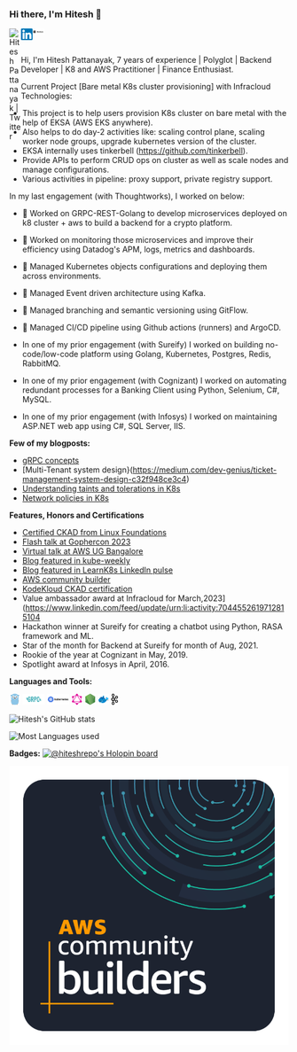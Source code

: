 ### Hi there, I'm Hitesh 👋

<a href="https://twitter.com/hitesh110393">
  <img align="left" alt="Hitesh Pattanayak | Twitter" width="21px" src="https://raw.githubusercontent.com/anuraghazra/anuraghazra/master/assets/twitter.svg" />
</a>
<a href="https://www.linkedin.com/in/hitesh-pattanayak-52290b160/">
  <img align="left" alt="Hitesh Pattanayak | linkedin" width="21px" src="https://github.com/HiteshRepo/hiteshrepo/blob/main/linked-in.png"/>
</a>
<a href="https://hitesh-pattanayak.medium.com/">
  <img align="left" alt="Hitesh Pattanayak | Medium" width="21px" src="https://github.com/HiteshRepo/hiteshrepo/blob/main/medium.jpeg"/>
</a>
<br />
<br />

Hi, I'm Hitesh Pattanayak, 7 years of experience | Polyglot | Backend Developer | K8 and AWS Practitioner | Finance Enthusiast.

Current Project [Bare metal K8s cluster provisioning] with Infracloud Technologies:
- This project is to help users provision K8s cluster on bare metal with the help of EKSA (AWS EKS anywhere).
- Also helps to do day-2 activities like: scaling control plane, scaling worker node groups, upgrade kubernetes version of the cluster.
- EKSA internally uses tinkerbell (https://github.com/tinkerbell).
- Provide APIs to perform CRUD ops on cluster as well as scale nodes and manage configurations.
- Various activities in pipeline: proxy support, private registry support.

In my last engagement (with Thoughtworks), I worked on below:
- 🔭 Worked on GRPC-REST-Golang to develop microservices deployed on k8 cluster + aws to build a backend for a crypto platform.
- 🔭 Worked on monitoring those microservices and improve their efficiency using Datadog's APM, logs, metrics and dashboards.
- 🌱 Managed Kubernetes objects configurations and deploying them across environments.
- 🌱 Managed Event driven architecture using Kafka.
- 🔭 Managed branching and semantic versioning using GitFlow.
- 🔭 Managed CI/CD pipeline using Github actions (runners) and ArgoCD.

- In one of my prior engagement (with Sureify) I worked on building no-code/low-code platform using Golang, Kubernetes, Postgres, Redis, RabbitMQ.
- In one of my prior engagement (with Cognizant) I worked on automating redundant processes for a Banking Client using Python, Selenium, C#, MySQL.
- In one of my prior engagement (with Infosys) I worked on  maintaining ASP.NET web app using C#, SQL Server, IIS.

**Few of my blogposts:**
- [gRPC concepts](https://www.infracloud.io/blogs/understanding-grpc-concepts-best-practices)
- [Multi-Tenant system design}(https://medium.com/dev-genius/ticket-management-system-design-c32f948ce3c4)
- [Understanding taints and tolerations in K8s](https://medium.com/dev-genius/taints-tolerations-and-node-affinity-in-kubernetes-41d063157852)
- [Network policies in K8s](https://medium.com/dev-genius/network-policy-in-k8s-14eeeb905bb)

**Features, Honors and Certifications**
- [Certified CKAD from Linux Foundations](https://ti-user-certificates.s3.amazonaws.com/e0df7fbf-a057-42af-8a1f-590912be5460/0a7c5003-3e42-42e6-91b7-6746427872ee-hitesh-kumar-pattanayak-4f81e509-42d0-4205-a165-8fb54e333ac3-certificate.pdf)
- [Flash talk at Gophercon 2023](https://www.youtube.com/watch?v=X8b-cxR-FxY&list=PLbgP71NCXCqGsqyEQt4op6MuQLvvKpuU7&index=19/)
- [Virtual talk at AWS UG Bangalore](https://www.linkedin.com/feed/update/urn:li:activity:7078232488233373696/)
- [Blog featured in kube-weekly](https://email.linuxfoundation.org/kubeweekly-332)
- [Blog featured in LearnK8s LinkedIn pulse](https://www.linkedin.com/pulse/kubernetes-contributions-from-126-127-quality-of-service-memory/)
- [AWS community builder](https://www.linkedin.com/feed/update/urn:li:activity:7036657859182346240)
- [KodeKloud CKAD certification](ttps://kodekloud.com/certificate-verification/7C93AD7ED0-7C9992E1F1-7C8D7A6E28)
- Value ambassador award at Infracloud for March,2023](https://www.linkedin.com/feed/update/urn:li:activity:7044552619712815104
- Hackathon winner at Sureify for creating a chatbot using Python, RASA framework and ML.
- Star of the month for Backend at Sureify for month of Aug, 2021.
- Rookie of the year at Cognizant in May, 2019.
- Spotlight award at Infosys in April, 2016.

**Languages and Tools:**  

<code><img height="20" src="https://github.com/HiteshRepo/hiteshrepo/blob/main/golang.png"></code>
<code><img height="20" src="https://github.com/HiteshRepo/hiteshrepo/blob/main/grpcio-ar21.svg"></code>
<code><img height="20" src="https://github.com/HiteshRepo/hiteshrepo/blob/main/kubernetes-ar21.svg"></code>
<code><img height="20" src="https://raw.githubusercontent.com/github/explore/5c058a388828bb5fde0bcafd4bc867b5bb3f26f3/topics/graphql/graphql.png"></code>
<code><img height="20" src="https://raw.githubusercontent.com/github/explore/80688e429a7d4ef2fca1e82350fe8e3517d3494d/topics/nodejs/nodejs.png"></code>
<code><img height="20" src="https://github.com/HiteshRepo/hiteshrepo/blob/main/icons8-docker.svg"></code>
<code><img height="20" src="https://github.com/HiteshRepo/hiteshrepo/blob/main/kafka-seeklogo.com.svg"></code>

![Hitesh's GitHub stats](https://github-readme-stats.vercel.app/api?username=hiteshrepo)

![Most Languages used](https://github-readme-stats.anuraghazra1.vercel.app/api/top-langs/?username=hiteshrepo&layout=compact)

**Badges:**
[![@hiteshrepo's Holopin board](https://holopin.io/api/user/board?user=hiteshrepo)](https://holopin.io/@hiteshrepo)

[![@hiteshrepo's AWS Community Builder](https://github.com/HiteshRepo/hiteshrepo/blob/main/Community_Builders_badge_800px.png)](https://github.com/HiteshRepo/hiteshrepo/blob/main/https://github.com/HiteshRepo/hiteshrepo/blob/main/Community_Builders_badge_800px.png)
